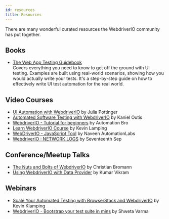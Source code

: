 ```yaml
---
id: resources
title: Resources
---
```


There are many wonderful curated resources the WebdriverIO community has put together.

## Books

- [The Web App Testing Guidebook](https://leanpub.com/webapp-testing-guidebook)<br />
  Covers everything you need to know to get off the ground with UI testing. Examples are built using real-world scenarios, showing how you would actually write your tests. It's a step-by-step guide on how to effectively write UI test automation for the real world.

## Video Courses

- [UI Automation with WebdriverIO](https://testautomationu.applitools.com/webdriverio-tutorial/) by Julia Pottinger
- [Automated Software Testing with WebdriverIO](https://www.udemy.com/course/automated-software-testing-with-webdriverio/) by Kaniel Outis
- [WebdriverIO - Tutorial for beginners](https://www.youtube.com/watch?v=e8goAKb6CC0&list=PL6AdzyjjD5HBbt9amjf3wIVMaobb28ZYN) by Automation Bro
- [Learn WebdriverIO Course](https://www.youtube.com/watch?v=I5hRcPH5dx8&list=PL0y7qCn3hjLY6JvohBcmUHKHf_iOi8WuF&ab_channel=Front-endTestingwithKevin) by Kevin Lamping
- [WebDriverIO - JavaScript Tool](https://www.youtube.com/watch?v=7J3FnyEGXd4&list=PLFGoYjJG_fqqswF8qDdWNG3b-BtZfiqQn&ab_channel=NaveenAutomationLabs) by Naveen AutomationLabs
- [WebdriverIO : NETWORK LOGS](https://www.youtube.com/watch?v=Be9IPyxHmLs) by Seventeenth Sep

## Conference/Meetup Talks

- [The Nuts and Bolts of WebdriverIO](https://www.youtube.com/watch?v=jOmvPpzLMf8) by Christian Bromann
- [Using WebdriverIO with Data Provider](https://www.youtube.com/watch?v=0YQCVJk8K_Q) by Kumar Vikram

## Webinars

- [Scale Your Automated Testing with BrowserStack and WebdriverIO](https://www.youtube.com/watch?v=bW3SM46xslE) by Kevin Klamping
- [WebdriverIO - Bootstrap your test suite in mins](https://www.youtube.com/watch?v=a7tdIkTeM0o) by Shweta Varma
